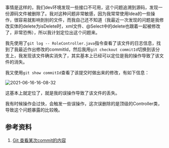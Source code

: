 事情是这样的，我们dev环境发现一些接口不可用，这个问题追溯到源码，发现一份源码文件被删除了。我对这种问题非常敏感，因为我常常使用Idea的一些操作，很容易就影响到别的文件，而我自己还不知道（我最近一次发现的问题是我修改实体的delete为isDelete时，xml文件、@Select中的delete也跟着一起被修改了，非常恐怖），所以我计划定位出这个问题来。

我先使用了`git log -- RoleController.java`指令查看了该文件的日志信息，找到了我最近作出修改的commitId，然后我用`git checkout commitId`切换到该分支上，我发现该文件确实消失了，其实基本上已经可以定位是我的操作导致了该文件的消失。

我又使用`git show commitId`查看了该提交时做出来的修改，有如下信息：

![2021-06-16-16-08-32](https://junjie2018sz.oss-cn-shenzhen.aliyuncs.com/images/2021-06-16-16-08-32.png)

这基本上就定位了，就是我的误操作导致了该文件的丢失。

我有时候操作会过快，会触发一些误操作，这次误删除的是顶级的Controller类，导致这个问题暴露的比较晚。

## 参考资料

1. [Git 查看某次commit的内容](https://blog.csdn.net/qq_21358401/article/details/79384525)